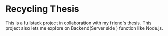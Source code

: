 # Recycling Thesis
This is a fullstack project in collaboration with my friend's thesis.
This project also lets me explore on Backend(Server side ) function like Node.js.
